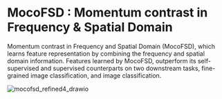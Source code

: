 # MocoFSD : Momentum contrast in Frequency &amp; Spatial Domain

Momentum contrast in Frequency and Spatial Domain (MocoFSD), which learns feature representation by combining the frequency and spatial domain information. Features learned by MocoFSD, outperform its self-supervised and supervised counterparts on two downstream tasks, fine-grained image classification,
and image classification.

![mocofsd_refined4_drawio](https://user-images.githubusercontent.com/38680205/193492898-cc243b49-1e82-4e8c-9203-c5a3b471e849.png)
